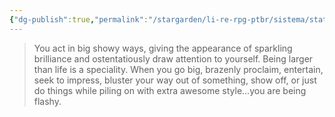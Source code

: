 ```yaml
---
{"dg-publish":true,"permalink":"/stargarden/li-re-rpg-ptbr/sistema/stats/abordagens/flashy/","created":"2025-01-11T01:25:55.926-03:00","updated":"2025-01-12T02:32:44.407-03:00"}
---
```



> You act in big showy ways, giving the appearance of sparkling brilliance and ostentatiously draw attention to yourself. Being larger than life is a speciality. When you go big, brazenly proclaim, entertain, seek to impress, bluster your way out of something, show off, or just do things while piling on with extra awesome style...you are being flashy.